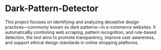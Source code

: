 # Dark-Pattern-Detector
This project focuses on identifying and analyzing deceptive design practices—commonly known as dark patterns—in e-commerce websites. It automaticaBy combining web scraping, pattern recognition, and rule-based detection, the tool aims to promote transparency, improve user awareness, and support ethical design standards in online shopping platforms.
